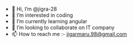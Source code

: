 - 👋 Hi, I’m @jigra-28
- 👀 I’m interested in coding
- 🌱 I’m currently learning angular
- 💞️ I’m looking to collaborate on IT company
- 📫 How to reach me :- jigarmaru.98@gmail.com

<!---
jigra-28/jigra-28 is a ✨ special ✨ repository because its `README.md` (this file) appears on your GitHub profile.
You can click the Preview link to take a look at your changes.
--->
